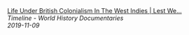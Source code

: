 <!--2024-07-21 00:18:13-->
<div class="yb">
  <a class="nodecor" href="/posts.html?istoriya/life_under_british_colonialism_in_the_west_indies_lest_we_forget_timeline">
    <img class="preview" data-videoid="JBR-NeGYjDA" src="https://i.ytimg.com/vi/JBR-NeGYjDA/hqdefault.jpg" align="middle" alt="">
  </a>
  <div class="inlbl text">
    <a class="nodecor" href="/posts.html?istoriya/life_under_british_colonialism_in_the_west_indies_lest_we_forget_timeline">Life Under British Colonialism In The West Indies | Lest We...</a><br>
    <i class="smaller2">Timeline - World History Documentaries</i><br>
    <i class="smaller3">2019-11-09</i>
  </div>
</div>
